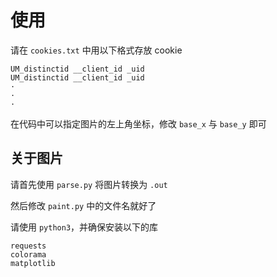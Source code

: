 # 使用

请在 `cookies.txt` 中用以下格式存放 cookie

``` plain
UM_distinctid __client_id _uid
UM_distinctid __client_id _uid
·
·
·
```

在代码中可以指定图片的左上角坐标，修改 `base_x` 与 `base_y` 即可

## 关于图片

请首先使用 `parse.py` 将图片转换为 `.out`

然后修改 `paint.py` 中的文件名就好了

请使用 `python3`，并确保安装以下的库

``` plain
requests
colorama
matplotlib
```

